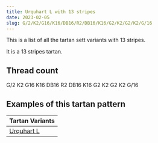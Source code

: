 ```yaml
---
title: Urquhart L with 13 stripes
date: 2023-02-05
slug: G/2/K2/G16/K16/DB16/R2/DB16/K16/G2/K2/G2/K2/G/16
---
```

This is a list of all the tartan sett variants with 13 stripes.

It is a 13 stripes tartan.


## Thread count
G/2 K2 G16 K16 DB16 R2 DB16 K16 G2 K2 G2 K2 G/16

## Examples of this tartan pattern

| Tartan Variants |
|---------------|
| [Urquhart L](/variants/g/2/k2/g16/k16/db16/r2/db16/k16/g2/k2/g2/k2/g/16-db000064-g004c00-k000000-rc80000)||

